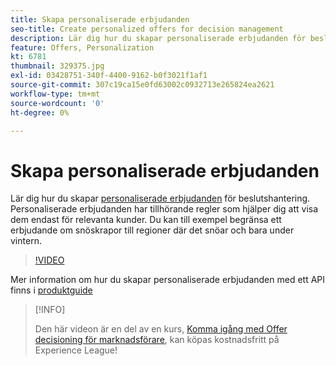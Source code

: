 ```yaml
---
title: Skapa personaliserade erbjudanden
seo-title: Create personalized offers for decision management
description: Lär dig hur du skapar personaliserade erbjudanden för beslutshantering. Personaliserade erbjudanden har tillhörande regler som hjälper dig att visa dem endast för relevanta kunder.
feature: Offers, Personalization
kt: 6781
thumbnail: 329375.jpg
exl-id: 03428751-340f-4400-9162-b0f3021f1af1
source-git-commit: 307c19ca15e0fd63002c0932713e265824ea2621
workflow-type: tm+mt
source-wordcount: '0'
ht-degree: 0%

---
```


# Skapa personaliserade erbjudanden

Lär dig hur du skapar [personaliserade erbjudanden](https://experienceleague.adobe.com/docs/journey-optimizer/using/offer-decisioniong/managing-offers-in-the-offer-library/creating-personalized-offers.html) för beslutshantering. Personaliserade erbjudanden har tillhörande regler som hjälper dig att visa dem endast för relevanta kunder. Du kan till exempel begränsa ett erbjudande om snöskrapor till regioner där det snöar och bara under vintern.

>[!VIDEO](https://video.tv.adobe.com/v/329375?quality=12&learn=on)

Mer information om hur du skapar personaliserade erbjudanden med ett API finns i [produktguide](https://experienceleague.adobe.com/docs/journey-optimizer/using/offer-decisioniong/api-reference/offers-api/personalized-offers/create.html)

>[!INFO]
>
> Den här videon är en del av en kurs, [Komma igång med Offer decisioning för marknadsförare](https://experienceleague.adobe.com/?recommended=ExperiencePlatform-U-1-2020.1.offerdecisioning), kan köpas kostnadsfritt på Experience League!
